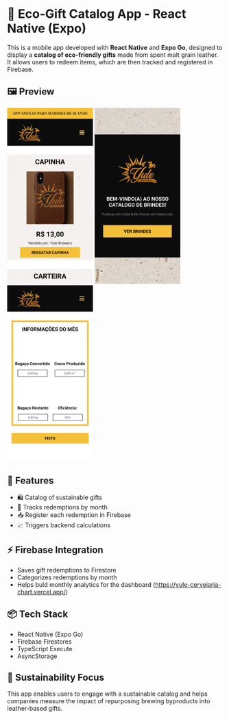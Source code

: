 # 📱 Eco-Gift Catalog App - React Native (Expo)

This is a mobile app developed with **React Native** and **Expo Go**, designed to display a **catalog of eco-friendly gifts** made from spent malt grain leather. It allows users to redeem items, which are then tracked and registered in Firebase.

## 🖼️ Preview

<p float="left">
  <img src="./assets/screenshots/appScreenshot-1.jpeg" width="200" />
  <img src="./assets/screenshots/appScreenshot-2.jpeg" width="200" />
  <img src="./assets/screenshots/appScreenshot-3.jpeg" width="200" />
</p>

## 🎁 Features

- 🛍️ Catalog of sustainable gifts
- 📅 Tracks redemptions by month
- 📥 Register each redemption in Firebase
- 📈 Triggers backend calculations

## ⚡ Firebase Integration

- Saves gift redemptions to Firestore
- Categorizes redemptions by month
- Helps buld monthly analytics for the dashboard (https://yule-cervejaria-chart.vercel.app/)

## 📦 Tech Stack

- React Native (Expo Go)
- Firebase Firestores
- TypeScript Execute
- AsyncStorage

## 🌿 Sustainability Focus
This app enables users to engage with a sustainable catalog and helps companies measure the impact of repurposing brewing byproducts into leather-based gifts.
